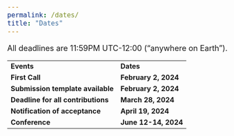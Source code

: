 ```yaml
---
permalink: /dates/
title: "Dates"
---
```

<html>
<head>
<meta name="viewport" content="width=device-width, initial-scale=1">
<style>

th, td {
  text-align: left;
  padding: 18px;
  font-size: 18px;
}

h1, h2, h3, h4, h5 {
  font-size:25px;
}
body {
    font-size: 18px;
} 

tr:nth-child(odd) {
  background-color: #009999;
  font-size: 18px;
}
</style>
</head>
<body>

<p>All deadlines are 11:59PM UTC-12:00 (“anywhere on Earth”).</p>

<table>
  <tr>
    <td><b>Events</b></td>
    <td><b>Dates</b></td>
  </tr>
  <tr>
     <td><b>First Call</b></td>
     <td><b>February 2, 2024</b></td>
  </tr>
  <tr>
    <td><b>Submission template available</b></td>
    <td><b>February 2, 2024</b></td>
  </tr>
  <tr>
    <td><b>Deadline for all contributions</b></td>
    <td><b>March 28, 2024</b></td>
  </tr>
  <tr>
    <td><b>Notification of acceptance</b></td>
    <td><b>April 19, 2024</b></td>
  </tr>
  <tr>
    <td><b>Conference</b></td>
    <td><b>June 12-14, 2024</b></td>
  </tr>
</table>

</body>
</html>
